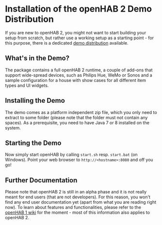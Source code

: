 # Installation of the openHAB 2 Demo Distribution

If you are new to openHAB 2, you might not want to start building your setup from scratch, but rather use a working setup as a starting point - for this purpose, there is a dedicated [demo distribution](https://bintray.com/artifact/download/openhab/bin/openhab-2.0.0.alpha2-demo.zip) available.

## What's in the Demo?

The package contains a full openHAB 2 runtime, a couple of add-ons that support wide-spread devices, such as Philips Hue, WeMo or Sonos and a sample configuration for a house with show cases for all different item types and UI widgets.

## Installing the Demo

The demo comes as a platform independent zip file, which you only need to extract to some folder (please note that the folder must not contain any spaces). As a prerequisite, you need to have Java 7 or 8 installed on the system. 

## Starting the Demo

Now simply start openHAB by calling `start.sh` resp. `start.bat` (on Windows). Point your web browser to ```http://<hostname>:8080``` and off you go!

## Further Documentation

Please note that openHAB 2 is still in an alpha phase and it is not really meant for end users (that are not developers). For this reason, you won't find any end user documentation yet (apart from what you are reading right now). To learn about features and functionalities, please refer to the [openHAB 1 wiki](https://github.com/openhab/openhab/wiki) for the moment - most of this information also applies to openHAB 2.
